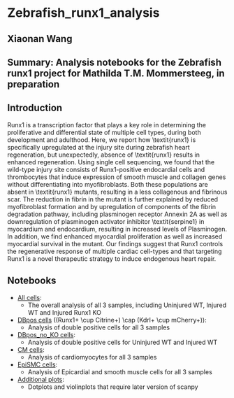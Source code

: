 # Zebrafish_runx1_analysis

## Xiaonan Wang
## Summary: Analysis notebooks for the Zebrafish runx1 project for Mathilda T.M. Mommersteeg, in preparation

## Introduction
Runx1 is a transcription factor that plays a key role in determining the proliferative and differential state of multiple cell types, during both development and adulthood. Here, we report how \textit{runx1} is specifically upregulated at the injury site during zebrafish heart regeneration, but unexpectedly, absence of \textit{runx1} results in enhanced regeneration. Using single cell sequencing, we found that the wild-type injury site consists of Runx1-positive endocardial cells and thrombocytes that induce expression of smooth muscle and collagen genes without differentiating into myofibroblasts. Both these populations are absent in \textit{runx1} mutants, resulting in a less collagenous and fibrinous scar. The reduction in fibrin in the mutant is further explained by reduced myofibroblast formation and by upregulation of components of the fibrin degradation pathway, including plasminogen receptor Annexin 2A as well as downregulation of plasminogen activator inhibitor \textit{serpine1} in myocardium and endocardium, resulting in increased levels of Plasminogen. In addition, we find enhanced myocardial proliferation as well as increased myocardial survival in the mutant. Our findings suggest that Runx1 controls the regenerative response of multiple cardiac cell-types and that targeting Runx1 is a novel therapeutic strategy to induce endogenous heart repair.  

## Notebooks
- [All cells](https://github.com/SharonWang/Zebrafish_runx1_analysis/blob/master/Notebooks/Zebrafish_allcells_analysis.ipynb): 
    * The overall analysis of all 3 samples, including Uninjured WT, Injured WT and Injured Runx1 KO
- [DBpos cells](https://nbviewer.jupyter.org/github/SharonWang/Zebrafish_runx1_analysis/notebooks/Zebrafish_DBpos_analysis.ipynb) ((Runx1+ \cup Citrine+) \cap (Kdrl+ \cup mCherry+)): 
    * Analysis of double positive cells for all 3 samples
- [DBpos_no_KO cells](https://nbviewer.jupyter.org/github/SharonWang/Zebrafish_runx1_analysis/notebooks/Zebrafish_DBpos_noKO_analysis.ipynb): 
    * Analysis of double positive cells for Uninjured WT and Injured WT
- [CM cells](https://nbviewer.jupyter.org/github/SharonWang/Zebrafish_runx1_analysis/notebooks/Zebrafish_CM_analysis.ipynb):
    * Analysis of cardiomyocytes for all 3 samples 
- [EpiSMC cells](https://nbviewer.jupyter.org/github/SharonWang/Zebrafish_runx1_analysis/notebooks/Zebrafish_EpiSMC_analysis.ipynb):
    * Analysis of Epicardial and smooth muscle cells for all 3 samples
- [Additional plots](https://nbviewer.jupyter.org/github/SharonWang/Zebrafish_runx1_analysis/notebooks/Zebrafish_Additional_Plots.ipynb):
    * Dotplots and violinplots that require later version of scanpy
